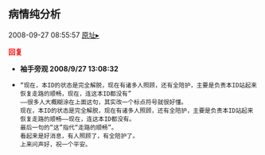 ## 病情纯分析
2008-09-27 08:55:57
[原址▸](http://www.fxgan.com/chan_time/2008_07_12/1092.htm)





**<font color='red'>回复</font>**


- **袖手旁观 2008/9/27 13:08:32**
- ```
  “现在，本ID的状态是完全解脱，现在有诸多人照顾，还有全陪护，主要是负责本ID站起来恢复走路的顺畅，现在，连这本ID都没有”
  ――很多人大概糊涂在上面这句，其实改一个标点符号就很好懂。
  现在，本ID的状态是完全解脱，现在有诸多人照顾，还有全陪护，主要是负责本ID站起来恢复走路的顺畅――现在，连这本ID都没有。
  最后一句的“这”指代“走路的顺畅”。
  看起来是好消息，有人照顾了，有全陪护了。
  上来问声好，祝一个平安。
  ```
